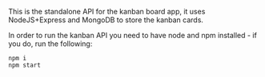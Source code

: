 This is the standalone API for the kanban board app, it uses NodeJS+Express and MongoDB to store the kanban cards.

In order to run the kanban API you need to have node and npm installed - if you do, run the following:
```
npm i
npm start
```

